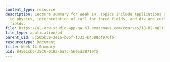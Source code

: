 ```yaml
---
content_type: resource
description: Lecture summary for Week 14. Topics include applications of div and curl
  to physics, interpretation of curl for force fields, and div and curl of electrical
  fields.
file: https://ol-ocw-studio-app-qa.s3.amazonaws.com/courses/18-02-multivariable-calculus-fall-2007/845e1cb635c0019aba7c56e6d38710f5_lec_week14.pdf
file_type: application/pdf
parent_uid: 5c50bb59-3e16-b05f-f333-b4588cf970fb
resourcetype: Document
title: Week 14 Summary
uid: 845e1cb6-35c0-019a-ba7c-56e6d38710f5
---
```

